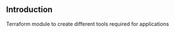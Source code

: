 ## Introduction
Terraform module to create different tools required for applications

<!-- BEGIN_TF_DOCS -->
<!-- END_TF_DOCS -->